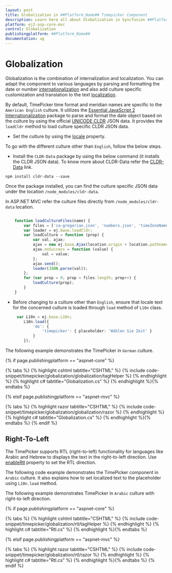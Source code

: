 ```yaml
---
layout: post
title: Globalization in ##Platform_Name## Timepicker Component
description: Learn here all about Globalization in Syncfusion ##Platform_Name## Timepicker component of Syncfusion Essential JS 2 and more.
platform: ej2-asp-core-mvc
control: Globalization
publishingplatform: ##Platform_Name##
documentation: ug
---
```



# Globalization

Globalization is the combination of internalization and localization. You can adapt the component to various languages by parsing and formatting the date or number [internationalization](../common/internationalization/) and also add culture specific customization and translation to the text [localization](../common/localization/).

By default, TimePicker time format and meridian names are specific to the `American English` culture. It utilizes the [Essential JavaScript 2 Internationalization](../common/internationalization) package to parse and format the date object based on the culture by using the official [UNICODE CLDR](http://cldr.unicode.org/) JSON data. It provides the `loadCldr` method to load culture specific CLDR JSON data.

* Set the culture by using the [locale](https://help.syncfusion.com/cr/aspnetcore-js2/Syncfusion.EJ2.Calendars.TimePicker.html#Syncfusion_EJ2_Calendars_TimePicker_Locale) property.

To go with the different culture other than `English`, follow the below steps.

* Install the `CLDR-Data` package by using the below command (it installs the CLDR JSON data). To know more about CLDR-Data refer the [CLDR-Data](https://cldr.unicode.org/index/cldr-spec/cldr-json-bindings) link.

```
npm install cldr-data --save
```

Once the package installed, you can find the culture specific JSON data under the location `/node_modules/cldr-data`.

In ASP.NET MVC refer the culture files directly from `/node_modules/cldr-data` location.

```typescript

    function loadCultureFiles(name) {
        var files = ['ca-gregorian.json', 'numbers.json', 'timeZoneNames.json'];
        var loader = ej.base.loadCldr;
        var loadCulture = function (prop) {
            var val, ajax;
            ajax = new ej.base.Ajax(location.origin + location.pathname + '/../../node_modules/cldr-data/main/' + name + '/' + files[prop], 'GET', false);
            ajax.onSuccess = function (value) {
                val = value;
            };
            ajax.send();
            loader(JSON.parse(val));
        };
        for (var prop = 0; prop < files.length; prop++) {
            loadCulture(prop);
        }
    }

```

* Before changing to a culture other than `English`, ensure that locale text for the concerned culture is loaded through `load` method of `L10n` class.

```typescript
     var L10n = ej.base.L10n;
        L10n.load({
            'de': {
                'timepicker': { placeholder: 'Wählen Sie Zeit' }
            }
        });
```

The following example demonstrates the TimePicker in `German` culture.

{% if page.publishingplatform == "aspnet-core" %}

{% tabs %}
{% highlight cshtml tabtitle="CSHTML" %}
{% include code-snippet/timepicker/globalization/globalization/tagHelper %}
{% endhighlight %}
{% highlight c# tabtitle="Globalization.cs" %}
{% endhighlight %}{% endtabs %}

{% elsif page.publishingplatform == "aspnet-mvc" %}

{% tabs %}
{% highlight razor tabtitle="CSHTML" %}
{% include code-snippet/timepicker/globalization/globalization/razor %}
{% endhighlight %}
{% highlight c# tabtitle="Globalization.cs" %}
{% endhighlight %}{% endtabs %}
{% endif %}



## Right-To-Left

The TimePicker supports RTL (right-to-left) functionality for languages like Arabic and Hebrew to displays the text in the right-to-left direction. Use [enableRtl](https://help.syncfusion.com/cr/aspnetcore-js2/Syncfusion.EJ2.Calendars.TimePicker.html#Syncfusion_EJ2_Calendars_TimePicker_EnableRtl) property to set the RTL direction.

The following code example demonstrates the TimePicker component in `Arabic` culture. It also explains how to set localized text to the placeholder using `L10n.load` method.

The following example demonstrates TimePicker in `Arabic` culture with right-to-left direction.

{% if page.publishingplatform == "aspnet-core" %}

{% tabs %}
{% highlight cshtml tabtitle="CSHTML" %}
{% include code-snippet/timepicker/globalization/rtl/tagHelper %}
{% endhighlight %}
{% highlight c# tabtitle="Rtl.cs" %}
{% endhighlight %}{% endtabs %}

{% elsif page.publishingplatform == "aspnet-mvc" %}

{% tabs %}
{% highlight razor tabtitle="CSHTML" %}
{% include code-snippet/timepicker/globalization/rtl/razor %}
{% endhighlight %}
{% highlight c# tabtitle="Rtl.cs" %}
{% endhighlight %}{% endtabs %}
{% endif %}

